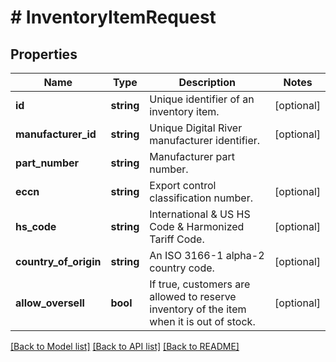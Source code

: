 # # InventoryItemRequest

## Properties

Name | Type | Description | Notes
------------ | ------------- | ------------- | -------------
**id** | **string** | Unique identifier of an inventory item. | [optional] 
**manufacturer_id** | **string** | Unique Digital River manufacturer identifier. | [optional] 
**part_number** | **string** | Manufacturer part number. | 
**eccn** | **string** | Export control classification number. | [optional] 
**hs_code** | **string** | International &amp; US HS Code &amp; Harmonized Tariff Code. | [optional] 
**country_of_origin** | **string** | An ISO 3166-1 alpha-2 country code. | [optional] 
**allow_oversell** | **bool** | If true, customers are allowed to reserve inventory of the item when it is out of stock. | [optional] 

[[Back to Model list]](../../README.md#documentation-for-models) [[Back to API list]](../../README.md#documentation-for-api-endpoints) [[Back to README]](../../README.md)


